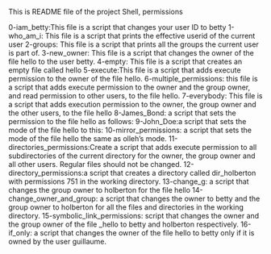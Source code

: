 This is README file of the project Shell, permissions

0-iam_betty:This file is a script that changes your user ID to betty
1-who_am_i: This file is a script that prints the effective userid of the current user
2-groups: This file is a script that prints all the groups the current user is part of.
3-new_owner: This file is a script that changes the owner of the file hello to the user betty.
4-empty: This file is a script that creates an empty file called hello
5-execute:This file is a script that adds execute permission to the owner of the file hello.
6-multiple_permissions: this file is a script that adds execute permission to the owner and the group owner, and read permission to other users, to the file hello.
7-everybody: This file is a script that adds execution permission to the owner, the group owner and the other users, to the file hello
8-James_Bond: a script that sets the permission to the file hello as follows:
9-John_Doe:a script that sets the mode of the file hello to this:
10-mirror_permissions: a script that sets the mode of the file hello the same as olleh’s mode.
11-directories_permissions:Create a script that adds execute permission to all subdirectories of the current directory for the owner, the group owner and all other users. Regular files should not be changed.
12-directory_permissions:a script that creates a directory called dir_holberton with permissions 751 in the working directory.
13-change_g: a script that changes the group owner to holberton for the file hello
14-change_owner_and_group: a script that changes the owner to betty and the group owner to holberton for all the files and directories in the working directory.
15-symbolic_link_permissions: script that changes the owner and the group owner of the file _hello to betty and holberton respectively.
16-if_only: a script that changes the owner of the file hello to betty only if it is owned by the user guillaume.